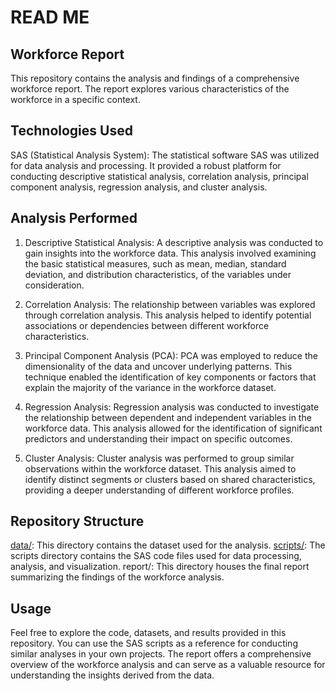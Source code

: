 # READ ME
## Workforce Report
This repository contains the analysis and findings of a comprehensive workforce report. The report explores various characteristics of the workforce in a specific context.

## Technologies Used
SAS (Statistical Analysis System): The statistical software SAS was utilized for data analysis and processing. It provided a robust platform for conducting descriptive statistical analysis, correlation analysis, principal component analysis, regression analysis, and cluster analysis.
## Analysis Performed
1. Descriptive Statistical Analysis: A descriptive analysis was conducted to gain insights into the workforce data. This analysis involved examining the basic statistical measures, such as mean, median, standard deviation, and distribution characteristics, of the variables under consideration.

2. Correlation Analysis: The relationship between variables was explored through correlation analysis. This analysis helped to identify potential associations or dependencies between different workforce characteristics.

3. Principal Component Analysis (PCA): PCA was employed to reduce the dimensionality of the data and uncover underlying patterns. This technique enabled the identification of key components or factors that explain the majority of the variance in the workforce dataset.

4. Regression Analysis: Regression analysis was conducted to investigate the relationship between dependent and independent variables in the workforce data. This analysis allowed for the identification of significant predictors and understanding their impact on specific outcomes.

5. Cluster Analysis: Cluster analysis was performed to group similar observations within the workforce dataset. This analysis aimed to identify distinct segments or clusters based on shared characteristics, providing a deeper understanding of different workforce profiles.

## Repository Structure
[data/](https://github.com/luigiascio/Workforce-Italy/files/11585349/forzalavoro.txt): This directory contains the dataset used for the analysis.
[scripts/](https://github.com/luigiascio/Workforce-Italy/files/11585351/codiceForzaLavoro.pdf): The scripts directory contains the SAS code files used for data processing, analysis, and visualization.
report/: This directory houses the final report summarizing the findings of the workforce analysis.
## Usage
Feel free to explore the code, datasets, and results provided in this repository. You can use the SAS scripts as a reference for conducting similar analyses in your own projects. The report offers a comprehensive overview of the workforce analysis and can serve as a valuable resource for understanding the insights derived from the data.

